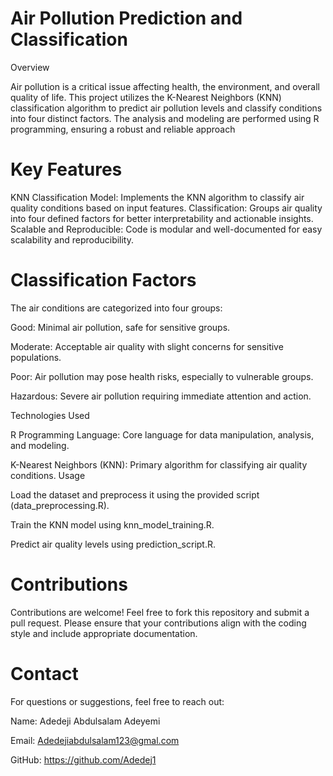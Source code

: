 # Air Pollution Prediction and Classification

Overview

Air pollution is a critical issue affecting health, the environment, and overall quality of life. This project utilizes the K-Nearest Neighbors (KNN) classification algorithm to predict air pollution levels and classify conditions into four distinct factors. The analysis and modeling are performed using R programming, ensuring a robust and reliable approach

# Key Features

KNN Classification Model: Implements the KNN algorithm to classify air quality conditions based on input features.
Classification: Groups air quality into four defined factors for better interpretability and actionable insights.
Scalable and Reproducible: Code is modular and well-documented for easy scalability and reproducibility.

# Classification Factors

The air conditions are categorized into four groups:

Good: Minimal air pollution, safe for sensitive groups.

Moderate: Acceptable air quality with slight concerns for sensitive populations.

Poor: Air pollution may pose health risks, especially to vulnerable groups.

Hazardous: Severe air pollution requiring immediate attention and action.

Technologies Used

R Programming Language: Core language for data manipulation, analysis, and modeling.

K-Nearest Neighbors (KNN): Primary algorithm for classifying air quality conditions.
Usage

Load the dataset and preprocess it using the provided script (data_preprocessing.R).

Train the KNN model using knn_model_training.R.

Predict air quality levels using prediction_script.R.

# Contributions

Contributions are welcome! Feel free to fork this repository and submit a pull request. Please ensure that your contributions align with the coding style and include appropriate documentation.
# Contact

For questions or suggestions, feel free to reach out:

Name: Adedeji Abdulsalam Adeyemi

Email: Adedejiabdulsalam123@gmal.com

GitHub: https://github.com/Adedej1
